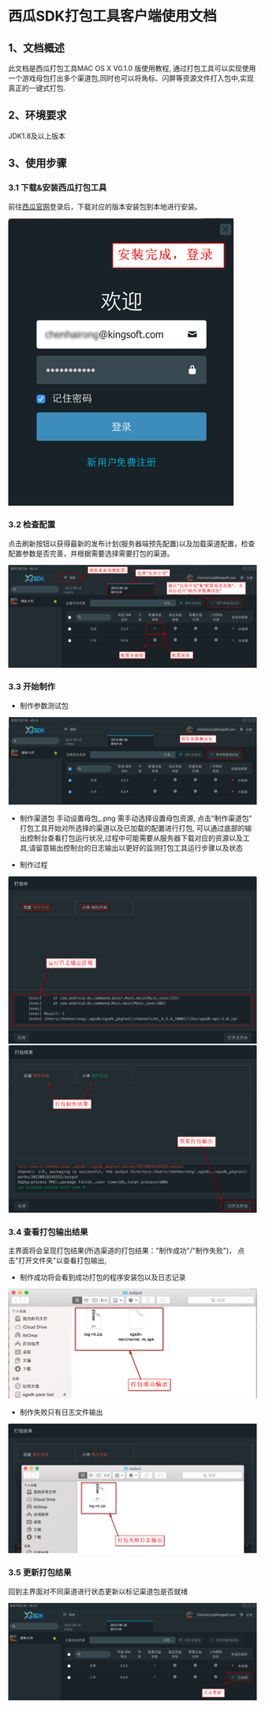 # 西瓜SDK打包工具客户端使用文档


## 1、文档概述

此文档是西瓜打包工具MAC OS X V0.1.0 版使用教程, 通过打包工具可以实现使用一个游戏母包打出多个渠道包,同时也可以将角标、闪屏等资源文件打入包中,实现真正的一键式打包.

## 2、环境要求
JDK1.8及以上版本

## 3、使用步骤

### 3.1 下载&安装西瓜打包工具

前往<a href="http://console.xgsdk.com/">西瓜官网</a>登录后，下载对应的版本安装包到本地进行安装。

<img src="img/1.png"/>

### 3.2 检查配置

点击刷新按钮以获得最新的发布计划(服务器端预先配置)以及加载渠道配置，检查配置参数是否完善，并根据需要选择需要打包的渠道。

<img src="img/2.png"/>

### 3.3 开始制作

 - 制作参数测试包

<img src="img/3.png"/>

 - 制作渠道包
 手动设置母包_.png
 需手动选择设置母包资源, 点击"制作渠道包" 打包工具开始对所选择的渠道以及已加载的配置进行打包, 可以通过底部的输出控制台查看打包运行状况,过程中可能需要从服务器下载对应的资源以及工具,请留意输出控制台的日志输出以更好的监测打包工具运行步骤以及状态

- 制作过程

<img src="img/4.png"/>

<img src="img/5.png"/>

### 3.4 查看打包输出结果

主界面将会呈现打包结果(所选渠道的打包结果："制作成功"/"制作失败")， 点击"打开文件夹"以查看打包输出,
 - 制作成功将会看到成功打包的程序安装包以及日志记录

<img src="img/6.png"/>

 - 制作失败只有日志文件输出

<img src="img/7.png"/>

### 3.5 更新打包结果
回到主界面对不同渠道进行状态更新以标记渠道包是否就绪

<img src="img/8.png">
